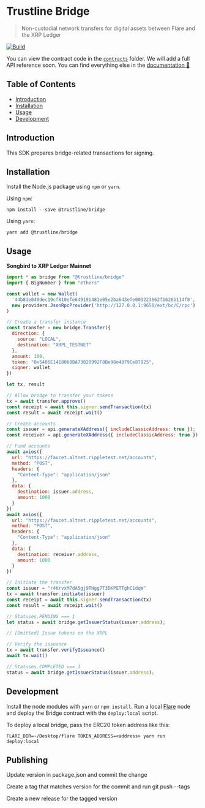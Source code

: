 # Trustline Bridge

> Non-custodial network transfers for digital assets between Flare and the XRP Ledger

[![Build](https://github.com/trustline-inc/bridge/actions/workflows/build.yml/badge.svg)](https://github.com/trustline-inc/bridge/actions/workflows/build.yml)


You can view the contract code in the [`contracts`](./contracts) folder. We will add a full API reference soon. You can find everything else in the [documentation&nbsp;📖 ](https://trustline.co)

## Table of Contents

<!--ts-->
- [Introduction](#introduction)
- [Installation](#installation)
- [Usage](#usage)
- [Development](#development)
<!--te-->

## Introduction

This SDK prepares bridge-related transactions for signing.

## Installation

Install the Node.js package using `npm` or `yarn`.

Using `npm`:

```
npm install --save @trustline/bridge
```

Using `yarn`:

```
yarn add @trustline/bridge
```

## Usage

**Songbird to XRP Ledger Mainnet**

```javascript
import * as bridge from "@trustline/bridge"
import { BigNumber } from "ethers"

const wallet = new Wallet(
  '44b8de040dec19cf810efe64919b481e05e2ba643efe003223662f1626b114f0',
  new providers.JsonRpcProvider('http://127.0.0.1:9650/ext/bc/C/rpc')
)

// Create a transfer instance
const transfer = new bridge.Transfer({
  direction: {
    source: "LOCAL",
    destination: "XRPL_TESTNET"
  },
  amount: 100,
  token: "0x5406E1418060BA73820992F8Be98e4879Ce87925",
  signer: wallet
})

let tx, result

// Allow bridge to transfer your tokens
tx = await transfer.approve()
const receipt = await this.signer.sendTransaction(tx)
const result = await receipt.wait()

// Create accounts
const issuer = api.generateXAddress({ includeClassicAddress: true });
const receiver = api.generateXAddress({ includeClassicAddress: true });

// Fund accounts
await axios({
  url: "https://faucet.altnet.rippletest.net/accounts",
  method: "POST",
  headers: {
    "Content-Type": "application/json"
  },
  data: {
    destination: issuer.address,
    amount: 1000
  }
})
await axios({
  url: "https://faucet.altnet.rippletest.net/accounts",
  method: "POST",
  headers: {
    "Content-Type": "application/json"
  },
  data: {
    destination: receiver.address,
    amount: 1000
  }
})

// Initiate the transfer
const issuer = "r4KrvxM7dA5gj9THgg7T3DKPETTghC1dqW"
tx = await transfer.initiate(issuer)
const receipt = await this.signer.sendTransaction(tx)
const result = await receipt.wait()

// Statuses.PENDING === 1
let status = await bridge.getIssuerStatus(issuer.address);

// [Omitted] Issue tokens on the XRPL

// Verify the issuance
tx = await transfer.verifyIssuance()
await tx.wait()

// Statuses.COMPLETED === 3
status = await bridge.getIssuerStatus(issuer.address);
```

## Development

Install the node modules with `yarn` or `npm install`. Run a local [Flare](https://gitlab.com/flarenetwork/flare/-/tree/master) node and deploy the Bridge contract with the `deploy:local` script.

To deploy a local bridge, pass the ERC20 token address like this:

```
FLARE_DIR=~/Desktop/flare TOKEN_ADDRESS=<address> yarn run deploy:local
```

## Publishing

Update version in package.json and commit the change

Create a tag that matches version for the commit and run git push --tags

Create a new release for the tagged version
